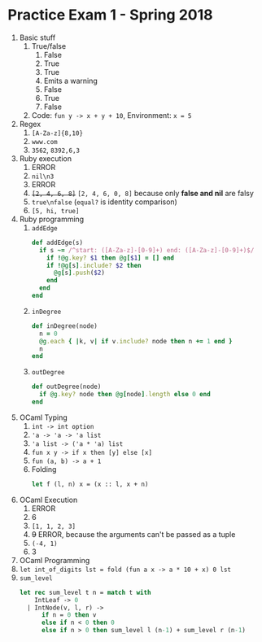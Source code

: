 # Practice Exam 1 - Spring 2018

1. Basic stuff
    1. True/false
        1. False
        2. True
        3. True
        4. Emits a warning
        5. False
        6. True
        7. False
    2. Code: `fun y -> x + y + 10`, Environment: `x = 5`
2. Regex
    1. `[A-Za-z]{8,10}`
    2. `www.com`
    3. `3562`, `8392,6,3`
3. Ruby execution
    1. ERROR
    2. `nil\n3`
    3. ERROR
    4. ~~`[2, 4, 6, 8]`~~ `[2, 4, 6, 0, 8]` because only **false and nil** are falsy
    5. `true\nfalse` (`equal?` is identity comparison)
    6. `[5, hi, true]`
 4. Ruby programming
    1. `addEdge`
        ```ruby
        def addEdge(s)
          if s ~= /^start: ([A-Za-z]-[0-9]+) end: ([A-Za-z]-[0-9]+)$/
            if !@g.key? $1 then @g[$1] = [] end
            if !@g[s].include? $2 then
              @g[s].push($2)
            end
          end
        end
        ```
    2. `inDegree`
        ```ruby
        def inDegree(node)
          n = 0
          @g.each { |k, v| if v.include? node then n += 1 end }
          n
        end
        ```
    3. `outDegree`
        ```ruby
        def outDegree(node)
          if @g.key? node then @g[node].length else 0 end
        end
        ```
5. OCaml Typing
    1. `int -> int option`
    2. `'a -> 'a -> 'a list`
    3. `'a list -> ('a * 'a) list`
    4. `fun x y -> if x then [y] else [x]`
    5. `fun (a, b) -> a + 1`
    6. Folding
        ```ocaml
        let f (l, n) x = (x :: l, x + n)
        ```
6. OCaml Execution
    1. ERROR
    2. 6
    3. `[1, 1, 2, 3]`
    4. ~~9~~ ERROR, because the arguments can't be passed as a tuple
    5. `(-4, 1)`
    6. 3
7. OCaml Programming
  1. `let int_of_digits lst = fold (fun a x -> a * 10 + x) 0 lst`
  2. `sum_level`
      ```ocaml
      let rec sum_level t n = match t with
          IntLeaf -> 0
        | IntNode(v, l, r) ->
            if n = 0 then v
            else if n < 0 then 0
            else if n > 0 then sum_level l (n-1) + sum_level r (n-1)
      ```
